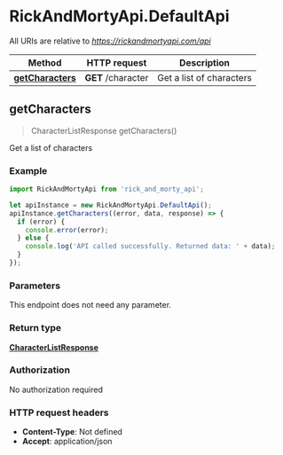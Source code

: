# RickAndMortyApi.DefaultApi

All URIs are relative to *https://rickandmortyapi.com/api*

Method | HTTP request | Description
------------- | ------------- | -------------
[**getCharacters**](DefaultApi.md#getCharacters) | **GET** /character | Get a list of characters



## getCharacters

> CharacterListResponse getCharacters()

Get a list of characters

### Example

```javascript
import RickAndMortyApi from 'rick_and_morty_api';

let apiInstance = new RickAndMortyApi.DefaultApi();
apiInstance.getCharacters((error, data, response) => {
  if (error) {
    console.error(error);
  } else {
    console.log('API called successfully. Returned data: ' + data);
  }
});
```

### Parameters

This endpoint does not need any parameter.

### Return type

[**CharacterListResponse**](CharacterListResponse.md)

### Authorization

No authorization required

### HTTP request headers

- **Content-Type**: Not defined
- **Accept**: application/json

